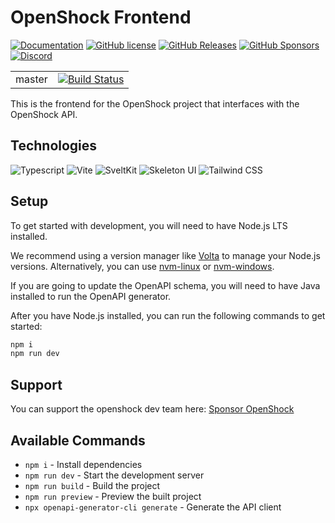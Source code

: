 # OpenShock Frontend

[![Documentation](https://img.shields.io/badge/docs-mkdocs-blue.svg)](https://openshock.org)
[![GitHub license](https://img.shields.io/github/license/openshock/frontend.svg)](https://raw.githubusercontent.com/openshock/frontend/master/LICENSE)
[![GitHub Releases](https://img.shields.io/github/release/openshock/frontend.svg)](https://github.com/openshock/frontend/releases)
[![GitHub Sponsors](https://img.shields.io/badge/GitHub-Sponsors-ff69b4)](https://github.com/sponsors/openshock)
[![Discord](https://img.shields.io/discord/1078124408775901204)](https://discord.gg/openshock)

<table>
  <tr>
    <td>master</td>
    <td><a href="https://github.com/OpenShock/Frontend/actions/workflows/ci-master.yml"><img src="https://github.com/OpenShock/Frontend/actions/workflows/ci-master.yml/badge.svg?branch=master" alt="Build Status" /></a></td>
  </tr>
</table>

This is the frontend for the OpenShock project that interfaces with the OpenShock API.

## Technologies

![Typescript](https://img.shields.io/badge/TypeScript-007ACC?style=for-the-badge&logo=typescript&logoColor=white)
![Vite](https://img.shields.io/badge/Vite-646CFF?style=for-the-badge&logo=vite&logoColor=white)
![SveltKit](https://img.shields.io/badge/SvelteKit-4A4A55?style=for-the-badge&logo=svelte&logoColor=FF3E00)
![Skeleton UI](https://img.shields.io/badge/💀_Skeleton_UI-646CFF?style=for-the-badge&logoColor=white)
![Tailwind CSS](https://img.shields.io/badge/Tailwind_CSS-38B2AC?style=for-the-badge&logo=tailwind-css&logoColor=white)

## Setup

To get started with development, you will need to have Node.js LTS installed.

We recommend using a version manager like [Volta](https://docs.volta.sh/guide/getting-started) to manage your Node.js versions. Alternatively, you can use [nvm-linux](https://github.com/nvm-sh/nvm) or [nvm-windows](https://github.com/coreybutler/nvm-windows).

If you are going to update the OpenAPI schema, you will need to have Java installed to run the OpenAPI generator.

After you have Node.js installed, you can run the following commands to get started:

```bash
npm i
npm run dev
```

## Support

You can support the openshock dev team here: [Sponsor OpenShock](https://github.com/sponsors/OpenShock)

## Available Commands

- `npm i` - Install dependencies
- `npm run dev` - Start the development server
- `npm run build` - Build the project
- `npm run preview` - Preview the built project
- `npx openapi-generator-cli generate` - Generate the API client
